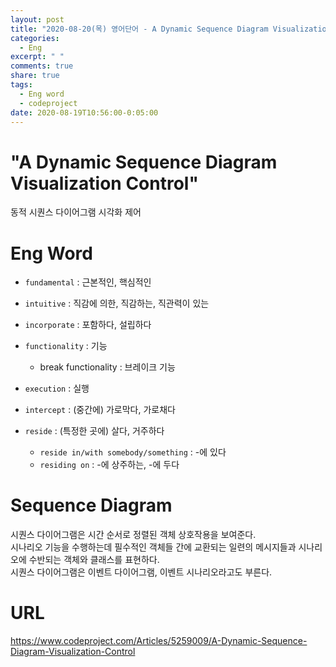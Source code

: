 ```yaml
---
layout: post
title: "2020-08-20(목) 영어단어 - A Dynamic Sequence Diagram Visualization Control"
categories:
  - Eng
excerpt: " "
comments: true
share: true
tags:
  - Eng word
  - codeproject
date: 2020-08-19T10:56:00-0:05:00
---
```


# "A Dynamic Sequence Diagram Visualization Control"

동적 시퀀스 다이어그램 시각화 제어

# Eng Word

- `fundamental` : 근본적인, 핵심적인
- `intuitive` : 직감에 의한, 직감하는, 직관력이 있는
- `incorporate` : 포함하다, 설립하다
- `functionality` : 기능
  - break functionality : 브레이크 기능
- `execution` : 실행
- `intercept` : (중간에) 가로막다, 가로채다
- `reside` : (특정한 곳에) 살다, 거주하다

  - `reside in/with somebody/something` : -에 있다
  - `residing on` : -에 상주하는, -에 두다

# Sequence Diagram

시퀀스 다이어그램은 시간 순서로 정렬된 객체 상호작용을 보여준다.<br/>
시나리오 기능을 수행하는데 필수적인 객체들 간에 교환되는 일련의 메시지들과 시나리오에 수반되는 객체와 클래스를 표현하다.<br/>
시퀀스 다이어그램은 이벤트 다이어그램, 이벤트 시나리오라고도 부른다.<br/>

# URL

<https://www.codeproject.com/Articles/5259009/A-Dynamic-Sequence-Diagram-Visualization-Control>
